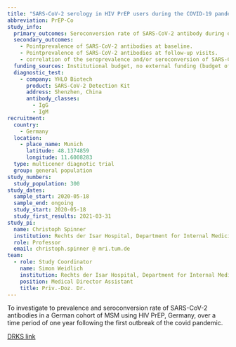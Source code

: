 ```yaml
---
title: "SARS-CoV-2 serology in HIV PrEP users during the COVID-19 pandemic: THE PREP-CO STUDY"
abbreviation: PrEP-Co
study_info:
  primary_outcomes: Seroconversion rate of SARS-CoV-2 antibody during one year of follow-up.
  secondary_outcomes: 
    - Pointprevalence of SARS-CoV-2 antibodies at baseline.
    - Pointprevalence of SARS-CoV-2 antibodies at follow-up visits.
    - correlation of the seroprevalence and/or seroconversion of SARS-CoV-2 positivity with sexual behaviour and other sexual transmitted diseases (STDs), such as syphilis, N. gonococcae, M. genitalium, C.trachomatis or HIV.
  funding_sources: Institutional budget, no external funding (budget of sponsor/PI)
  diagnostic_test:
    - company: YHLO Biotech
      product: SARS-CoV-2 Detection Kit
      address: Shenzhen, China
      antibody_classes:
        - IgG
        - IgM
recruitment:
  country:
    - Germany
  location:
    - place_name: Munich
      latitude: 48.1374859
      longitude: 11.6008283
  type: multicener diagnotic trial
  group: general population
study_numbers:
  study_population: 300
study_dates:
  sample_start: 2020-05-18
  sample_end: ongoing
  study_start: 2020-05-18
  study_first_results: 2021-03-31
study_pi:
  name: Christoph Spinner 
  institution: Rechts der Isar Hospital, Department for Internal Medicine II
  role: Professor
  email: christoph.spinner @ mri.tum.de
team:
  - role: Study Coordinator
    name: Simon Weidlich
    institution: Rechts der Isar Hospital, Department for Internal Medicine II
    position: Medical Director Assistant
    title: Priv.-Doz. Dr. 
---
```

To investigate to prevalence and seroconversion rate of SARS-CoV-2 antibodies in a German cohort of MSM using HIV PrEP, Germany, over a time period of one year following the first outbreak of the covid pandemic.

[DRKS link](https://www.drks.de/drks_web/navigate.do?navigationId=trial.HTML&TRIAL_ID=DRKS00022403)
